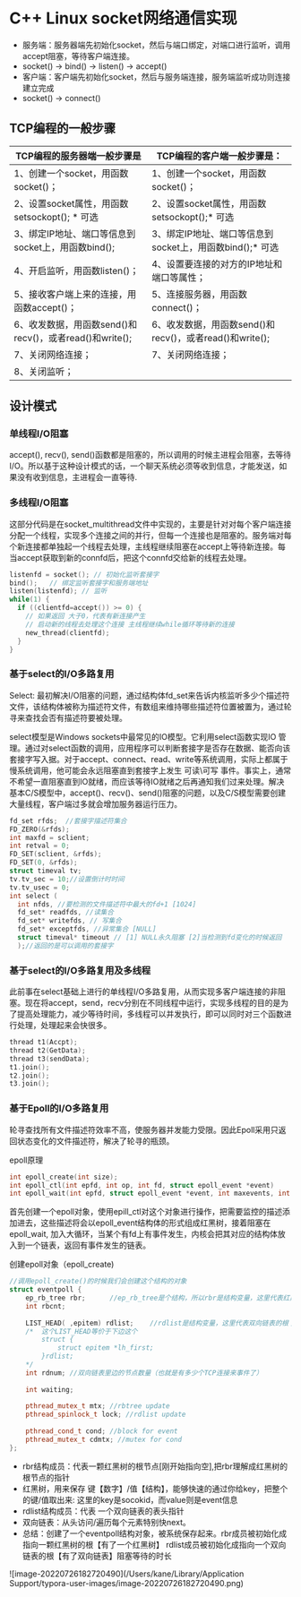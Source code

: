 





# C++ Linux socket网络通信实现

* 服务端：服务器端先初始化socket，然后与端口绑定，对端口进行监听，调用accept阻塞，等待客户端连接。
* socket() -> bind() -> listen() -> accept()
* 客户端：客户端先初始化socket，然后与服务端连接，服务端监听成功则连接建立完成
* socket() -> connect()

## TCP编程的一般步骤

| **TCP编程的服务器端一般步骤是**                         | TCP编程的客户端一般步骤是：                              |
| ------------------------------------------------------- | -------------------------------------------------------- |
| 1、创建一个socket，用函数socket()；                     | 1、创建一个socket，用函数socket()；                      |
| 2、设置socket属性，用函数setsockopt(); * 可选           | 2、设置socket属性，用函数setsockopt();* 可选             |
| 3、绑定IP地址、端口等信息到socket上，用函数bind();      | 3、绑定IP地址、端口等信息到socket上，用函数bind();* 可选 |
| 4、开启监听，用函数listen()；                           | 4、设置要连接的对方的IP地址和端口等属性；                |
| 5、接收客户端上来的连接，用函数accept()；               | 5、连接服务器，用函数connect()；                         |
| 6、收发数据，用函数send()和recv()，或者read()和write(); | 6、收发数据，用函数send()和recv()，或者read()和write();  |
| 7、关闭网络连接；                                       | 7、关闭网络连接；                                        |
| 8、关闭监听；                                           |                                                          |



## 设计模式

### 单线程I/O阻塞

accept(), recv(), send()函数都是阻塞的，所以调用的时候主进程会阻塞，去等待I/O。所以基于这种设计模式的话，一个聊天系统必须等收到信息，才能发送，如果没有收到信息，主进程会一直等待.

### 多线程I/O阻塞

这部分代码是在socket_multithread文件中实现的，主要是针对对每个客户端连接分配一个线程，实现多个连接之间的并行，但每一个连接也是阻塞的。服务端对每个新连接都单独起一个线程去处理，主线程继续阻塞在accept上等待新连接。每当accept获取到新的connfd后，把这个connfd交给新的线程去处理。

```cpp
listenfd = socket(); // 初始化监听套接字
bind();   // 绑定监听套接字和服务端地址
listen(listenfd); // 监听
while(1) {
  if ((clientfd=accept()) >= 0) {
    // 如果返回 大于0，代表有新连接产生
    // 启动新的线程去处理这个连接 主线程继续while循环等待新的连接
    new_thread(clientfd);
  }
}
```



### 基于select的I/O多路复用

Select: 最初解决I/O阻塞的问题，通过结构体fd_set来告诉内核监听多少个描述符文件，该结构体被称为描述符文件，有数组来维持哪些描述符位置被置为，通过轮寻来查找会否有描述符要被处理。

select模型是Windows sockets中最常见的IO模型。它利用select函数实现IO 管理。通过对select函数的调用，应用程序可以判断套接字是否存在数据、能否向该套接字写入据。对于accept、connect、read、write等系统调用，实际上都属于慢系统调用，他可能会永远阻塞直到套接字上发生 可读\可写 事件。事实上，通常不希望一直阻塞直到IO就绪，而应该等待IO就绪之后再通知我们过来处理。解决基本C/S模型中，accept()、recv()、send()阻塞的问题，以及C/S模型需要创建大量线程，客户端过多就会增加服务器运行压力。

```cpp
fd_set rfds;  //套接字描述符集合 
FD_ZERO(&rfds);
int maxfd = sclient;
int retval = 0;
FD_SET(sclient, &rfds);
FD_SET(0, &rfds);
struct timeval tv;
tv.tv_sec = 10;//设置倒计时时间
tv.tv_usec = 0;
int select (
  int nfds, //要检测的文件描述符中最大的fd+1 [1024]
  fd_set* readfds, //读集合
  fd_set* writefds, // 写集合
  fd_set* exceptfds, //异常集合 [NULL]
  struct timeval* timeout // [1] NULL永久阻塞 [2]当检测到fd变化的时候返回
  );//返回的是可以调用的套接字
```

### 基于select的I/O多路复用及多线程

此前事在select基础上进行的单线程I/O多路复用，从而实现多客户端连接的非阻塞。现在将accept，send，recv分别在不同线程中运行，实现多线程的目的是为了提高处理能力，减少等待时间，多线程可以并发执行，即可以同时对三个函数进行处理，处理起来会快很多。

```cpp
thread t1(Accpt);
thread t2(GetData);
thread t3(sendData);
t1.join();
t2.join();
t3.join();
```

### 基于Epoll的I/O多路复用

轮寻查找所有文件描述符效率不高，使服务器并发能力受限。因此Epoll采用只返回状态变化的文件描述符，解决了轮寻的瓶颈。

epoll原理

```cpp
int epoll_create(int size);
int epoll_ctl(int epfd, int op, int fd, struct epoll_event *event)
int epoll_wait(int epfd, struct epoll_event *event, int maxevents, int timeout)
```

首先创建一个epoll对象，使用epill_ctl对这个对象进行操作，把需要监控的描述添加进去，这些描述将会以epoll_event结构体的形式组成红黑树，接着阻塞在epoll_wait, 加入大循环，当某个有fd上有事件发生，内核会把其对应的结构体放入到一个链表，返回有事件发生的链表。

创建epoll对象（epoll_create)

```cpp
//调用epoll_create()的时候我们会创建这个结构的对象
struct eventpoll {
	ep_rb_tree rbr;      //ep_rb_tree是个结构，所以rbr是结构变量，这里代表红黑树的根；
	int rbcnt;
	
	LIST_HEAD( ,epitem) rdlist;    //rdlist是结构变量，这里代表双向链表的根；
	/*	这个LIST_HEAD等价于下边这个 
		struct {
			struct epitem *lh_first;
		}rdlist;
	*/
	int rdnum; //双向链表里边的节点数量（也就是有多少个TCP连接来事件了）
 
	int waiting;
 
	pthread_mutex_t mtx; //rbtree update
	pthread_spinlock_t lock; //rdlist update
	
	pthread_cond_t cond; //block for event
	pthread_mutex_t cdmtx; //mutex for cond	
};
```

* rbr结构成员：代表一颗红黑树的根节点[刚开始指向空],把rbr理解成红黑树的根节点的指针
* 红黑树，用来保存  键【数字】/值【结构】，能够快速的通过你给key，把整个的键/值取出来: 这里的key是socokid，而value则是event信息
* rdlist结构成员：代表 一个双向链表的表头指针
* 双向链表：从头访问/遍历每个元素特别快next。
* 总结：创建了一个eventpoll结构对象，被系统保存起来。rbr成员被初始化成指向一颗红黑树的根【有了一个红黑树】
  rdlist成员被初始化成指向一个双向链表的根【有了双向链表】阻塞等待的时长

![image-20220726182720490](/Users/kane/Library/Application Support/typora-user-images/image-20220726182720490.png)

